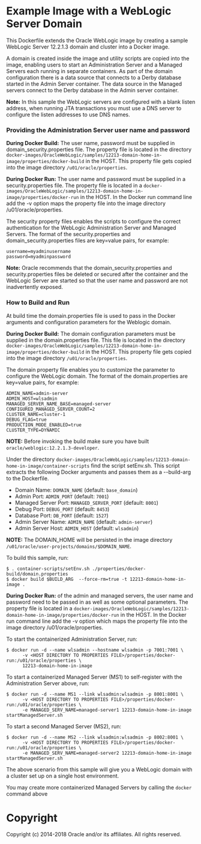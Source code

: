 Example Image with a  WebLogic Server Domain
=============================================
This Dockerfile extends the Oracle WebLogic image by creating a sample WebLogic Server  12.2.1.3 domain and cluster into a Docker image.

A domain is created inside the image and utility scripts are copied into the image, enabling users to start an Administration Server and a Managed Servers each running in separate containers. As part of the domain configuration there is a data source that connects to a Derby database started in the Admin Server container.  The data source in the Managed servers connect to the Derby database in the Admin server container.   

**Note:** In this sample the WebLogic servers are configured with a blank listen address, when running JTA transactions you must use a DNS server to configure the listen addresses to use DNS names. 

### Providing the Administration Server user name and password

**During Docker Build:** The user name, password must be supplied in domain_security.properties file.  The property file is located in the directory `docker-images/OracleWebLogic/samples/12213-domain-home-in-image/properties/docker-build` in the HOST. This property file gets copied into the image directory `/u01/oracle/properties`.

**During Docker Run:** The user name and password must be supplied in a security.properties file.  The property file is located in a `docker-images/OracleWebLogic/samples/12213-domain-home-in-image/properties/docker-run` in the HOST. In the Docker run command line add the -v option maps the property file into the image directory /u01/oracle/properties. 

The security property files enables the scripts to configure the correct authentication for the WebLogic Administration Server and Managed Servers. The format of the security.properties and domain_security.properties files are key=value pairs, for example:

	username=myadminusername
	password=myadminpassword

**Note:** Oracle recommends that the domain_security.properties and security.properties files be deleted or secured after the container and the WebLogic Server are started so that the user name and password are not inadvertently exposed.

### How to Build and Run
At build time the domain.properties file is used to pass in the Docker arguments and configuration parameters for the Weblogic domain. 

**During Docker Build:** The domain configuration parameters must be supplied in the domain.properties file.  This file is located in the directory `docker-images/OracleWebLogic/samples/12213-domain-home-in-image/properties/docker-build` in the HOST. This property file gets copied into the image directory `/u01/oracle/properties`.

The domain property file enables you to customize the parameter to configure the WebLogic domain. The format of the domain.properties are key=value pairs, for example:

	ADMIN_NAME=admin-server
	ADMIN_HOST=wlsadmin
	MANAGED_SERVER_NAME_BASE=managed-server
	CONFIGURED_MANAGED_SERVER_COUNT=2
	CLUSTER_NAME=cluster-1
	DEBUG_FLAG=true
	PRODUCTION_MODE_ENABLED=true
	CLUSTER_TYPE=DYNAMIC

**NOTE:** Before invoking the build make sure you have built `oracle/weblogic:12.2.1.3-developer`. 

Under the directory `docker-images/OracleWebLogic/samples/12213-domain-home-in-image/container-scripts` find the script setEnv.sh. This script extracts the following Docker arguments and passes them as a --build-arg to the Dockerfile.

* Domain Name:           `DOMAIN_NAME`         (default: `base_domain`)  
* Admin Port:            `ADMIN_PORT`          (default: `7001`)          
* Managed Server Port:   `MANAGED_SERVER_PORT` (default: `8001`)          
* Debug Port:            `DEBUG_PORT`          (default: `8453`)
* Database Port:         `DB_PORT`             (default: `1527`)
* Admin Server Name:     `ADMIN_NAME`          (default: `admin-server`)
* Admin Server Host:     `ADMIN_HOST`          (default: `wlsadmin`)

**NOTE:** The DOMAIN_HOME will be persisted in the image directory `/u01/oracle/user-projects/domains/$DOMAIN_NAME`.

To build this sample, run:

 	$ . container-scripts/setEnv.sh ./properties/docker-build/domain.properties
 	$ docker build $BUILD_ARG  --force-rm=true -t 12213-domain-home-in-image .



**During Docker Run:** of the admin and managed servers, the user name and password need to be passed in as well as some optional parameters. The property file is located in a `docker-images/OracleWebLogic/samples/12213-domain-home-in-image/properties/docker-run` in the HOST. In the Docker run command line add the -v option which maps the property file into the image directory /u01/oracle/properties.


To start the containerized Administration Server, run:

	$ docker run -d --name wlsadmin --hostname wlsadmin -p 7001:7001 \
          -v <HOST DIRECTORY TO PROPERTIES FILE>/properties/docker-run:/u01/oracle/properties \
          12213-domain-home-in-image

To start a containerized Managed Server (MS1) to self-register with the Administration Server above, run:

	$ docker run -d --name MS1 --link wlsadmin:wlsadmin -p 8001:8001 \
          -v <HOST DIRECTORY TO PROPERTIES FILE>/properties/docker-run:/u01/oracle/properties \
          -e MANAGED_SERV_NAME=managed-server1 12213-domain-home-in-image startManagedServer.sh

To start a second Managed Server (MS2), run:

	$ docker run -d --name MS2 --link wlsadmin:wlsadmin -p 8002:8001 \
          -v <HOST DIRECTORY TO PROPERTIES FILE>/properties/docker-run:/u01/oracle/properties \
          -e MANAGED_SERV_NAME=managed-server2 12213-domain-home-in-image startManagedServer.sh

The above scenario from this sample will give you a WebLogic domain with a cluster set up on a single host environment.

You may create more containerized Managed Servers by calling the `docker` command above

# Copyright
Copyright (c) 2014-2018 Oracle and/or its affiliates. All rights reserved.
